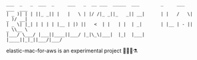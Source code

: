 ```
___  _   _  ___  _     ___   _  __ ___  _____  ___        _     ___  ___  ___ 
| _ )| | | ||_ _|| |   |   \ | |/ /|_ _||_   _|| __|      | |   /   \| _ )/ __|
| _ \| |_| | | | | |__ | |) ||   <  | |   | |  | _|       | |__ | - || _ \\__ \
|___/ \___/ |___||____||___/ |_|\_\|___|  |_|  |___|      |____||_|_||___/|___/
```

elastic-mac-for-aws is an experimental project 🧑‍🔬🧪⚗️
